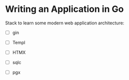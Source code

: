 # Writing an Application in Go


Stack to learn some modern web application architecture:

- [ ] gin
- [ ] Templ
- [ ] HTMX
- [ ] sqlc
- [ ] pgx

